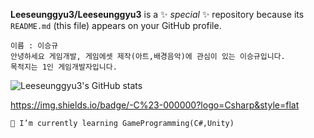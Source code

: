 **Leeseunggyu3/Leeseunggyu3** is a ✨ _special_ ✨ repository because its `README.md` (this file) appears on your GitHub profile.

    이름 : 이승규
    안녕하세요 게임개발, 게임에셋 제작(아트,배경음악)에 관심이 있는 이승규입니다.
    목적지는 1인 게임개발자입니다.

![Leeseunggyu3's GitHub stats](https://github-readme-stats.vercel.app/api?username=Leeseunggyu3&show_icons=true&theme=tokyonight)

https://img.shields.io/badge/-C%23-000000?logo=Csharp&style=flat


    🌱 I’m currently learning GameProgramming(C#,Unity)